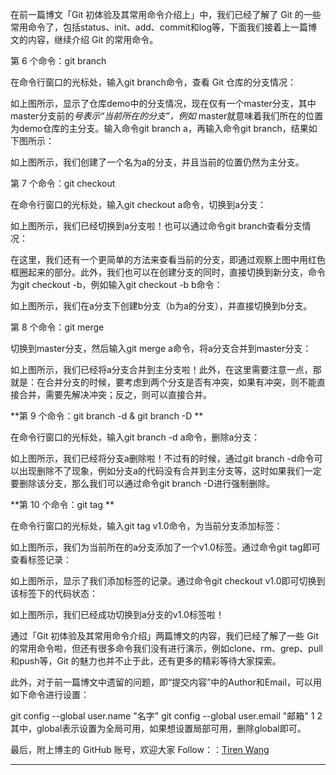在前一篇博文「Git 初体验及其常用命令介绍上」中，我们已经了解了 Git 的一些常用命令了，包括status、init、add、commit和log等，下面我们接着上一篇博文的内容，继续介绍 Git 的常用命令。

第 6 个命令：git branch

在命令行窗口的光标处，输入git branch命令，查看 Git 仓库的分支情况：



如上图所示，显示了仓库demo中的分支情况，现在仅有一个master分支，其中master分支前的*号表示“当前所在的分支”，例如* master就意味着我们所在的位置为demo仓库的主分支。输入命令git branch a，再输入命令git branch，结果如下图所示：



如上图所示，我们创建了一个名为a的分支，并且当前的位置仍然为主分支。

第 7 个命令：git checkout

在命令行窗口的光标处，输入git checkout a命令，切换到a分支：



如上图所示，我们已经切换到a分支啦！也可以通过命令git branch查看分支情况：



在这里，我们还有一个更简单的方法来查看当前的分支，即通过观察上图中用红色框圈起来的部分。此外，我们也可以在创建分支的同时，直接切换到新分支，命令为git checkout -b，例如输入git checkout -b b命令：



如上图所示，我们在a分支下创建b分支（b为a的分支），并直接切换到b分支。

第 8 个命令：git merge

切换到master分支，然后输入git merge a命令，将a分支合并到master分支：



如上图所示，我们已经将a分支合并到主分支啦！此外，在这里需要注意一点，那就是：在合并分支的时候，要考虑到两个分支是否有冲突，如果有冲突，则不能直接合并，需要先解决冲突；反之，则可以直接合并。

**第 9 个命令：git branch -d & git branch -D **

在命令行窗口的光标处，输入git branch -d a命令，删除a分支：



如上图所示，我们已经将分支a删除啦！不过有的时候，通过git branch -d命令可以出现删除不了现象，例如分支a的代码没有合并到主分支等，这时如果我们一定要删除该分支，那么我们可以通过命令git branch -D进行强制删除。

**第 10 个命令：git tag **

在命令行窗口的光标处，输入git tag v1.0命令，为当前分支添加标签：



如上图所示，我们为当前所在的a分支添加了一个v1.0标签。通过命令git tag即可查看标签记录：



如上图所示，显示了我们添加标签的记录。通过命令git checkout v1.0即可切换到该标签下的代码状态：



如上图所示，我们已经成功切换到a分支的v1.0标签啦！

通过「Git 初体验及其常用命令介绍」两篇博文的内容，我们已经了解了一些 Git 的常用命令啦，但还有很多命令我们没有进行演示，例如clone、rm、grep、pull和push等，Git 的魅力也并不止于此，还有更多的精彩等待大家探索。

此外，对于前一篇博文中遗留的问题，即“提交内容”中的Author和Email，可以用如下命令进行设置：

git config --global user.name "名字"
git config --global user.email "邮箱"
1
2
其中，global表示设置为全局可用，如果想设置局部可用，删除global即可。



最后，附上博主的 GitHub 账号，欢迎大家 Follow：：[Tiren Wang](https://github.com/TirenWang)

------------------------------------------------

